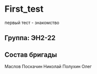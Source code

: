 # First_test
первый тест - знакомство
## Группа: ЭН2-22
## Состав бригады
Маслов
Поскачин Николай
Полухин Олег
